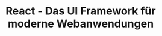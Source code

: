 ---
title: "React - Das UI Framework für moderne Webanwendungen"
name: "React"
description: "React ist ein effizientes und flexibles JavaScript-Framework zum Erstellen von nutzerfreundlichen Web-Oberflächen und Anwendungen."

benefits:
- title: "Komponentenbasiert"
  description: "React ermöglicht die Entwicklung wiederverwendbarer UI-Komponenten, die sich wie Lego-Bausteine zusammensetzen lassen."
  icon: "mdi:puzzle-outline"
- title: "Virtual DOM" 
  description: "Durch den Virtual DOM können Änderungen sehr schnell dargestellt werden, ohne die Webseite komplett neu zu rendern."
  icon: "mdi:code-braces"  
- title: "Einfache Wartung"
  description: "React-Code ist dank JSX einfach lesbar und die Komponentenstruktur erleichtert die Wartung."
  icon: "mdi:wrench"
- title: "Große Community"
  description: "Als sehr beliebtes Framework gibt es eine Vielzahl von Tutorials, Bibliotheken und Developer-Support."
  icon: "mdi:account-group"
- title: "Unterstützung durch Facebook"
  description: "React wird von Facebook entwickelt und genutzt, ist also bewährt im großen Maßstab."
  icon: "mdi:facebook"  
- title: "Performant"
  description: "Durch Virtual DOM und intelligenten Rendering-Mechanismen ist React sehr performant."
  icon: "mdi:rocket"

ctaLabel: "Jetzt loslegen"

whyChooseTool:
  eyebrow: "Warum React für Ihr Projekt wählen?"
  heading: "Vielseitig einsetzbar und zukunftssicher"
  advantages: "React ist ein schlankes Library ohne großen Overhead, das sich ideal für alle Arten von Webanwendungen eignet, von simplen Widgets bis zu komplexen Single-Page-Apps."
  useCases:
  - title: "Webanwendungen" 
    description: "React eignet sich hervorragend für interaktive Webanwendungen mit häufig wechselnden Inhalten."
    icon: "mdi:web"
  - title: "Mobile Apps"
    description: "Durch React Native lassen sich mit React geschriebene Anwendungen auch nativ auf mobilen Endgeräten deployen." 
    icon: "mdi:cellphone"
  - title: "Desktop-Apps"  
    description: "Mit Electron kann man React-Apps auch für Windows, Mac und Linux verpacken."
    icon: "mdi:desktop-classic"
  - title: "VR-Anwendungen"
    description: "React 360 ermöglicht die Entwicklung von VR-Anwendungen und -Erlebnissen mit React."
    icon: "bi:badge-vr"

  - title: "AR-Anwendungen"
    description: "React Native unterstützt die Entwicklung von AR-Apps, z.B. mit ARCore oder ARKit."
    icon: "bi:badge-ar"

  - title: "Progressive Web Apps"
    description: "React ist optimal für die Entwicklung von PWAs geeignet, die wie native Apps funktionieren."
    icon: "mdi:cellphone-link"
  - title: "Server Side Rendering" 
    description: "Next.js ermöglicht einfaches serverseitiges Rendering für SEO-optimierte React-Apps."
    icon: "mdi:server"
  - title: "Microfrontends"
    description: "React erlaubt auch Microfrontends, bei denen Teile einer Seite separate React-Apps sind."
    icon: "mdi:application"
    
featureOverview:
  mainFeatures:
  - Deklaratives Rendering mit JSX
  - Komponentenbasierte Entwicklung
  - Virtuelles DOM für Performance
  - Unterstützung für TypeScript
  - Serverseitiges Rendering
  - Native Mobile-App-Entwicklung
  integrationOptions: 
  - Vielfältige Bibliotheken wie React Router, Formik, Material UI etc.
  - Einfache Integration in bestehende Apps
  - Headless CMS wie Contentful oder Strapi
  - Backend-Frameworks wie Node, Express, ASP.NET etc.

customerReviewsOrSuccessStories:
- reviewOrStory: "Wir haben unsere bisherige Angular-App auf React umgestellt. Die Entwicklung ist so viel produktiver geworden! React ist ein großartiges Framework."
- reviewOrStory: "Die Komponenten von React haben uns ermöglicht, unsere Webapp viel schneller zu entwickeln und besser zu warten."

ctaSection:
  actionCall: "Entdecken Sie die Möglichkeiten von React"
  actionLabel: "Jetzt Demo anfordern"

faq:
  heading: "Häufig gestellte Fragen"
  questions:
  - question: "Für welche Projekte eignet sich React?"
    answer: "React kann für alle Arten von Webanwendungen verwendet werden, sowohl einfache Widgets als auch komplexe Webapps."
  - question: "Braucht man viel JavaScript-Wissen für React?"
    answer: "Grundlegende JavaScript-Kenntnisse sind hilfreich, um React effektiv nutzen zu können." 
  - question: "Wie ist die Browser-Unterstützung von React?"
    answer: "React funktioniert in allen modernen Browsern. Für ältere Browser können Polyfills verwendet werden."
  - question: "Kann man React zusammen mit anderen Frameworks / Bibliotheken verwenden?"
    answer: "Ja, React ist gut mit anderen JavaScript-Tools kombinierbar, z.B. jQuery, Angular, Vue.js etc."
  - question: "Wie skaliert React in großen Anwendungen?" 
    answer: "Durch die Komponenten und Strict Mode skaliert React sehr gut und wird selbst von Facebook eingesetzt."
  - question: "Wie steht es um die Performance von React Apps?"
    answer: "Der Virtual DOM sorgt für ein sehr schnelles Interface. React Apps sind damit sehr performant."
  - question: "Kann man React auch für mobile Apps verwenden?"
    answer: "Ja, mit React Native lassen sich native iOS und Android Apps mit React erstellen."
  - question: "Eignet sich React für serverseitiges Rendering?"
    answer: "Ja, Bibliotheken wie Next.js ermöglichen einfaches serverseitiges Rendering."
  - question: "Wie lernt man React am besten?"
    answer: "Zahlreiche Tutorials, Dokumentation und Online-Kurse helfen beim Erlernen. Learning by Doing empfohlen."
  - question: "Welche Hosting-Optionen gibt es für React Apps?"
    answer: "Beliebte Optionen sind Netlify, Vercel, Heroku, AWS, Azure und Firebase Hosting."

---
